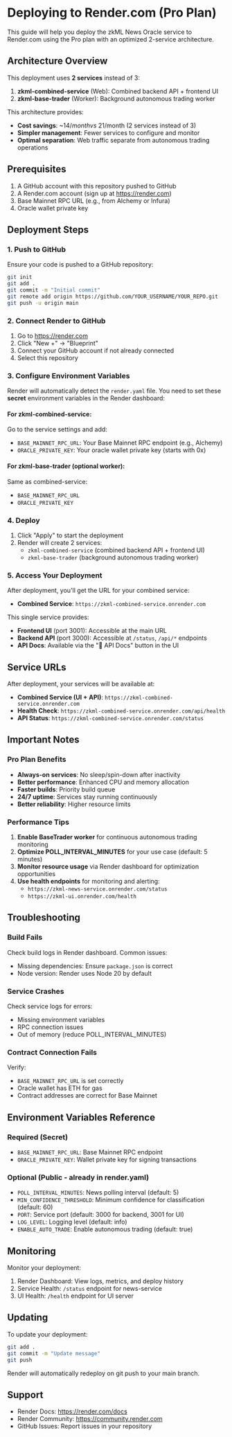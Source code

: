 # Deploying to Render.com (Pro Plan)

This guide will help you deploy the zkML News Oracle service to Render.com using the Pro plan with an optimized 2-service architecture.

## Architecture Overview

This deployment uses **2 services** instead of 3:
1. **zkml-combined-service** (Web): Combined backend API + frontend UI
2. **zkml-base-trader** (Worker): Background autonomous trading worker

This architecture provides:
- **Cost savings**: ~$14/month vs ~$21/month (2 services instead of 3)
- **Simpler management**: Fewer services to configure and monitor
- **Optimal separation**: Web traffic separate from autonomous trading operations

## Prerequisites

1. A GitHub account with this repository pushed to GitHub
2. A Render.com account (sign up at https://render.com)
3. Base Mainnet RPC URL (e.g., from Alchemy or Infura)
4. Oracle wallet private key

## Deployment Steps

### 1. Push to GitHub

Ensure your code is pushed to a GitHub repository:

```bash
git init
git add .
git commit -m "Initial commit"
git remote add origin https://github.com/YOUR_USERNAME/YOUR_REPO.git
git push -u origin main
```

### 2. Connect Render to GitHub

1. Go to https://render.com
2. Click "New +" → "Blueprint"
3. Connect your GitHub account if not already connected
4. Select this repository

### 3. Configure Environment Variables

Render will automatically detect the `render.yaml` file. You need to set these **secret** environment variables in the Render dashboard:

#### For zkml-combined-service:

Go to the service settings and add:
- `BASE_MAINNET_RPC_URL`: Your Base Mainnet RPC endpoint (e.g., Alchemy)
- `ORACLE_PRIVATE_KEY`: Your oracle wallet private key (starts with 0x)

#### For zkml-base-trader (optional worker):

Same as combined-service:
- `BASE_MAINNET_RPC_URL`
- `ORACLE_PRIVATE_KEY`

### 4. Deploy

1. Click "Apply" to start the deployment
2. Render will create 2 services:
   - `zkml-combined-service` (combined backend API + frontend UI)
   - `zkml-base-trader` (background autonomous trading worker)

### 5. Access Your Deployment

After deployment, you'll get the URL for your combined service:
- **Combined Service**: `https://zkml-combined-service.onrender.com`

This single service provides:
- **Frontend UI** (port 3001): Accessible at the main URL
- **Backend API** (port 3000): Accessible at `/status`, `/api/*` endpoints
- **API Docs**: Available via the "📖 API Docs" button in the UI

## Service URLs

After deployment, your services will be available at:

- **Combined Service (UI + API)**: `https://zkml-combined-service.onrender.com`
- **Health Check**: `https://zkml-combined-service.onrender.com/api/health`
- **API Status**: `https://zkml-combined-service.onrender.com/status`

## Important Notes

### Pro Plan Benefits

- **Always-on services**: No sleep/spin-down after inactivity
- **Better performance**: Enhanced CPU and memory allocation
- **Faster builds**: Priority build queue
- **24/7 uptime**: Services stay running continuously
- **Better reliability**: Higher resource limits

### Performance Tips

1. **Enable BaseTrader worker** for continuous autonomous trading monitoring
2. **Optimize POLL_INTERVAL_MINUTES** for your use case (default: 5 minutes)
3. **Monitor resource usage** via Render dashboard for optimization opportunities
4. **Use health endpoints** for monitoring and alerting:
   - `https://zkml-news-service.onrender.com/status`
   - `https://zkml-ui.onrender.com/health`

## Troubleshooting

### Build Fails

Check build logs in Render dashboard. Common issues:
- Missing dependencies: Ensure `package.json` is correct
- Node version: Render uses Node 20 by default

### Service Crashes

Check service logs for errors:
- Missing environment variables
- RPC connection issues
- Out of memory (reduce POLL_INTERVAL_MINUTES)

### Contract Connection Fails

Verify:
- `BASE_MAINNET_RPC_URL` is set correctly
- Oracle wallet has ETH for gas
- Contract addresses are correct for Base Mainnet

## Environment Variables Reference

### Required (Secret)
- `BASE_MAINNET_RPC_URL`: Base Mainnet RPC endpoint
- `ORACLE_PRIVATE_KEY`: Wallet private key for signing transactions

### Optional (Public - already in render.yaml)
- `POLL_INTERVAL_MINUTES`: News polling interval (default: 5)
- `MIN_CONFIDENCE_THRESHOLD`: Minimum confidence for classification (default: 60)
- `PORT`: Service port (default: 3000 for backend, 3001 for UI)
- `LOG_LEVEL`: Logging level (default: info)
- `ENABLE_AUTO_TRADE`: Enable autonomous trading (default: true)

## Monitoring

Monitor your deployment:
1. Render Dashboard: View logs, metrics, and deploy history
2. Service Health: `/status` endpoint for news-service
3. UI Health: `/health` endpoint for UI server

## Updating

To update your deployment:

```bash
git add .
git commit -m "Update message"
git push
```

Render will automatically redeploy on git push to your main branch.

## Support

- Render Docs: https://render.com/docs
- Render Community: https://community.render.com
- GitHub Issues: Report issues in your repository
